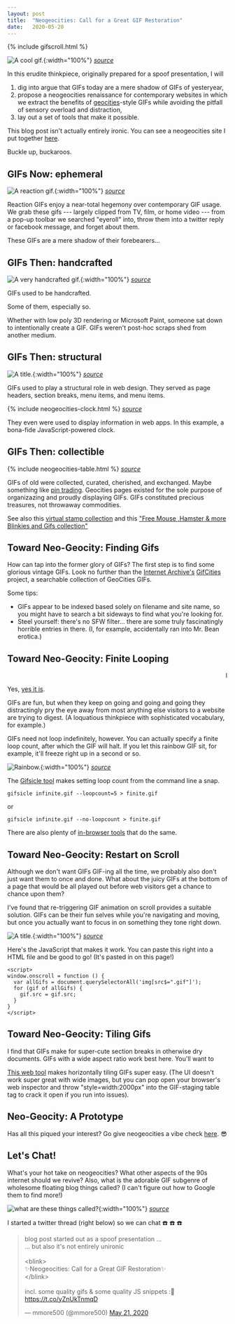 ```yaml
---
layout: post
title:  "Neogeocities: Call for a Great GIF Restoration"
date:   2020-05-20
---
```


{% include gifscroll.html %}

![A cool gif.](/resources/neogeocities-earth_mill.gif){:width="100%"}
*[source](https://web.archive.org/web/20091027020322im_/http://geocities.com/breakdancing2000/)*

In this erudite thinkpiece, originally prepared for a spoof presentation, I will
1. dig into argue that GIFs today are a mere shadow of GIFs of yesteryear,
2. propose a neogeocities renaissance for contemporary websites in which we extract the benefits of [geocities](https://en.wikipedia.org/wiki/Yahoo!_GeoCities)-style GIFs while avoiding the pitfall of sensory overload and distraction,
3. lay out a set of tools that make it possible.

This blog post isn't actually entirely ironic.
You can see a neogeocities site I put together [here](http://mmore500.com/waves/tutorials/lesson03.html).

Buckle up, buckaroos.

## GIFs Now: ephemeral

![A reaction gif.](/resources/neogeocities-giphy-cookiemonster.gif){:width="100%"}
*[source](https://giphy.com/gifs/office-working-DbV0RlRbSWYBG)*

Reaction GIFs enjoy a near-total hegemony over contemporary GIF usage.
We grab these gifs --- largely clipped from TV, film, or home video --- from a pop-up toolbar we searched "eyeroll" into, throw them into a twitter reply or facebook message, and forget about them.

These GIFs are a mere shadow of their forebearers...

## GIFs Then: handcrafted

![A very handcrafted gif.](/resources/neogeocities-dinosaurrocket.gif){:width="100%"}
*[source](https://web.archive.org/web/20091019112858/http://geocities.com/padinosaur/)*

GIFs used to be handcrafted.

Some of them, especially so.

Whether with low poly 3D rendering or Microsoft Paint, someone sat down to intentionally create a GIF.
GIFs weren't post-hoc scraps shed from another medium.

## GIFs Then: structural

![A title.](/resources/neogeocities-title.gif){:width="100%"}
*[source](https://web.archive.org/web/20090728194006/http://geocities.com/prezioso73/)*

GIFs used to play a structural role in web design.
They served as page headers, section breaks, menu items, and menu items.

{% include neogeocities-clock.html %}
*[source](https://web.archive.org/web/20090728100755/http://hk.geocities.com/katze_ting/)*

They even were used to display information in web apps.
In this example, a bona-fide JavaScript-powered clock.

## GIFs Then: collectible

{% include neogeocities-table.html %}
*[source](https://web.archive.org/web/20091027080309/http://hk.geocities.com/hehatogether/c1.htm)*

GIFs of old were collected, curated, cherished, and exchanged.
Maybe something like [pin trading](https://en.wikipedia.org/wiki/Pin_trading).
Geocities pages existed for the sole purpose of organizazing and proudly displaying GIFs.
GIFs constituted precious treasures, not throwaway commodities.

See also this [virtual stamp collection](http://geocities.com/angellovepsp/Stamp_Collection1.html) and this ["Free Mouse ,Hamster & more Blinkies and Gifs collection"](https://web.archive.org/web/20090829164804/http://geocities.com/victoriais2cute//index.htm)

## Toward Neo-Geocity: Finding Gifs

How can tap into the former glory of GIFs?
The first step is to find some glorious vintage GIFs.
Look no further than the [Internet Archive's](https://archive.org/) [GifCities](https://gifcities.org) project, a searchable collection of GeoCities GIFs.

Some tips:
* GIFs appear to be indexed based solely on filename and site name, so you might have to search a bit sideways to find what you're looking for.
* Steel yourself: there's no SFW filter... there are some truly fascinatingly horrible entries in there.
(I, for example, accidentally ran into Mr. Bean erotica.)

## Toward Neo-Geocity: Finite Looping

<marquee> Is this distracting? </marquee>

Yes, [yes it is](http://www.montulli.org/theoriginofthe%3Cblink%3Etag).

GIFs are fun, but when they keep on going and going and going they distractingly pry the eye away from most anything else visitors to a website are trying to digest.
(A loquatious thinkpiece with sophisticated vocabulary, for example.)

GIFs need not loop indefinitely, however.
You can actually specify a finite loop count, after which the GIF will halt.
If you let this rainbow GIF sit, for example, it'll freeze right up in a second or so.

![Rainbow.](/resources/neogeocities-rainbow.gif){:width="100%"}
*[source](https://web.archive.org/web/20021013045320/http://www.geocities.com/orcanut2002/)*

The [Gifsicle tool](https://www.lcdf.org/gifsicle/) makes setting loop count from the command line a snap.

```
gifsicle infinite.gif --loopcount=5 > finite.gif
```

or

```
gifsicle infinite.gif --no-loopcount > finite.gif
```

There are also plenty of [in-browser tools](https://ezgif.com/loop-count) that do the same.

## Toward Neo-Geocity: Restart on Scroll

Although we don't want GIFs GIF-ing all the time, we probably also don't just want them to once and done.
What about the juicy GIFs at the bottom of a page that would be all played out before web visitors get a chance to chance upon them?

I've found that re-triggering GIF animation on scroll provides a suitable solution.
GIFs can be their fun selves while you're navigating and moving, but once you actually want to focus in on something they tone right down.

![A title.](/resources/neogeocities-insanity.gif){:width="100%"}
*[source](https://web.archive.org/web/20091027012852/http://geocities.com/greekstyle121/)*

Here's the JavaScript that makes it work.
You can paste this right into a HTML file and be good to go!
(It's pasted in on this page!)

```
<script>
window.onscroll = function () {
  var allGifs = document.querySelectorAll('img[src$=".gif"]');
  for (gif of allGifs) {
    gif.src = gif.src;
  }
}
</script>
```

## Toward Neo-Geocity: Tiling Gifs

I find that GIFs make for super-cute section breaks in otherwise dry documents.
GIFs with a wide aspect ratio work best here.
You'll want to

[This web tool](https://ezgif.com/combine) makes horizontally tiling GIFs super easy.
(The UI doesn't work super great with wide images, but you can pop open your browser's web inspector and throw "style=width:2000px" into the GIF-staging table tag to crack it open if you run into issues).

## Neo-Geocity: A Prototype

Has all this piqued your interest?
Go give neogeocities a vibe check [here](http://mmore500.com/waves/tutorials/lesson04.html).
:sunglasses:

## Let's Chat!

What's your hot take on neogeocities?
What other aspects of the 90s internet should we revive?
Also, what is the adorable GIF subgenre of wholesome floating blog things called?
(I can't figure out how to Google them to find more!)

![what are these things called?](/resources/neogeocities-school.gif){:width="100%"}
*[source](https://web.archive.org/web/20090729063626/http://hk.geocities.com/polyuhditec/timetableYear2/timetable.html)*

I started a twitter thread (right below) so we can chat :phone: :phone: :phone:

<blockquote class="twitter-tweet"><p lang="en" dir="ltr">blog post started out as a spoof presentation ...<br>... but also it&#39;s not entirely unironic<br><br>&lt;blink&gt;<br>✨Neogeocities: Call for a Great GIF Restoration✨<br>&lt;/blink&gt;<br><br>incl. some quality gifs &amp; some quality JS snippets :🤷<a href="https://t.co/yZnUkTnmqD">https://t.co/yZnUkTnmqD</a></p>&mdash; mmore500 (@mmore500) <a href="https://twitter.com/mmore500/status/1263574874347323393?ref_src=twsrc%5Etfw">May 21, 2020</a></blockquote> <script async src="https://platform.twitter.com/widgets.js" charset="utf-8"></script>

